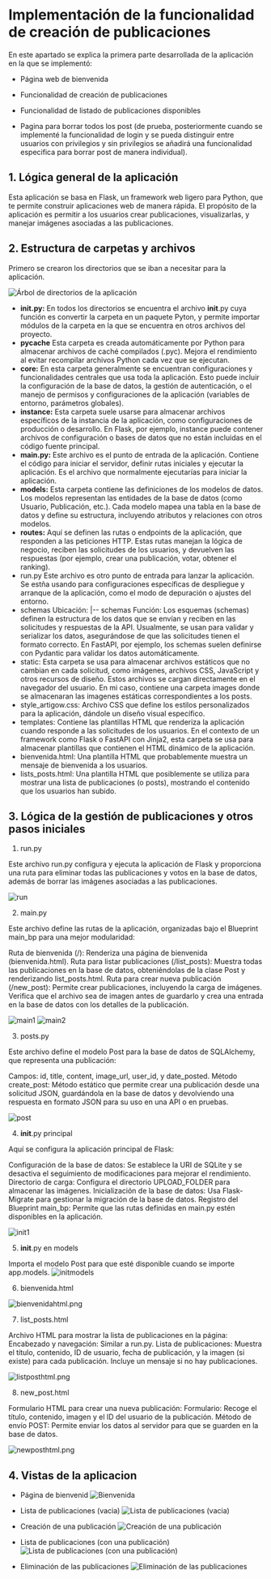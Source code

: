 # Implementación de la funcionalidad de creación de publicaciones

En este apartado se explica la primera parte desarrollada de la aplicación en la que se implementó:

- Página web de bienvenida

- Funcionalidad de creación de publicaciones

- Funcionalidad de listado de publicaciones disponibles

- Pagina para borrar todos los post (de prueba, posteriormente cuando se implementé la funcionalidad de login y se pueda distinguir entre usuarios con privilegios y sin privilegios se añadirá una funcionalidad especifica para borrar post de manera individual).

## 1. Lógica general de la aplicación

Esta aplicación se basa en Flask, un framework web ligero para Python, que te permite construir aplicaciones web de manera rápida. El propósito de la aplicación es permitir a los usuarios crear publicaciones, visualizarlas, y manejar imágenes asociadas a las publicaciones.

## 2. Estructura de carpetas y archivos

Primero se crearon los directorios que se iban a necesitar para la aplicación.

![Árbol de directorios de la aplicación](imagenes/tree1.png)

- **__init__.py:** En todos los directorios se encuentra el archivo __init__.py cuya función es convertir la carpeta en un paquete Pyton, y permite importar módulos de la carpeta en la que se encuentra en otros archivos del proyecto.
- **pycache** Esta carpeta es creada automáticamente por Python para almacenar archivos de caché compilados (.pyc). Mejora el rendimiento al evitar recompilar archivos Python cada vez que se ejecutan.
- **core:** En esta carpeta generalmente se encuentran configuraciones y funcionalidades centrales que usa toda la aplicación. Esto puede incluir la configuración de la base de datos, la gestión de autenticación, o el manejo de permisos y configuraciones de la aplicación (variables de entorno, parámetros globales).
- **instance:** Esta carpeta suele usarse para almacenar archivos específicos de la instancia de la aplicación, como configuraciones de producción o desarrollo. En Flask, por ejemplo, instance puede contener archivos de configuración o bases de datos que no están incluidas en el código fuente principal.
- **main.py:** Este archivo es el punto de entrada de la aplicación. Contiene el código para iniciar el servidor, definir rutas iniciales y ejecutar la aplicación. Es el archivo que normalmente ejecutarías para iniciar la aplicación.
- **models:** Esta carpeta contiene las definiciones de los modelos de datos. Los modelos representan las entidades de la base de datos (como Usuario, Publicación, etc.). Cada modelo mapea una tabla en la base de datos y define su estructura, incluyendo atributos y relaciones con otros modelos.
- **routes:** Aquí se definen las rutas o endpoints de la aplicación, que responden a las peticiones HTTP. Estas rutas manejan la lógica de negocio, reciben las solicitudes de los usuarios, y devuelven las respuestas (por ejemplo, crear una publicación, votar, obtener el ranking).
- run.py Este archivo es otro punto de entrada para lanzar la aplicación. Se estña usando para configuraciones específicas de despliegue y arranque de la aplicación, como el modo de depuración o ajustes del entorno.
- schemas
Ubicación: |-- schemas
Función: Los esquemas (schemas) definen la estructura de los datos que se envían y reciben en las solicitudes y respuestas de la API. Usualmente, se usan para validar y serializar los datos, asegurándose de que las solicitudes tienen el formato correcto. En FastAPI, por ejemplo, los schemas suelen definirse con Pydantic para validar los datos automáticamente.
- static: Esta carpeta se usa para almacenar archivos estáticos que no cambian en cada solicitud, como imágenes, archivos CSS, JavaScript y otros recursos de diseño. Estos archivos se cargan directamente en el navegador del usuario. En mi caso, contiene una carpeta images donde se almacenaran las imagenes estáticas correspondientes a los posts.
- style_artigow.css: Archivo CSS que define los estilos personalizados para la aplicación, dándole un diseño visual específico.
- templates: Contiene las plantillas HTML que renderiza la aplicación cuando responde a las solicitudes de los usuarios. En el contexto de un framework como Flask o FastAPI con Jinja2, esta carpeta se usa para almacenar plantillas que contienen el HTML dinámico de la aplicación.
- bienvenida.html: Una plantilla HTML que probablemente muestra un mensaje de bienvenida a los usuarios.
- lists_posts.html: Una plantilla HTML que posiblemente se utiliza para mostrar una lista de publicaciones (o posts), mostrando el contenido que los usuarios han subido.

## 3. Lógica de la gestión de publicaciones y otros pasos iniciales
1. run.py

Este archivo run.py configura y ejecuta la aplicación de Flask y proporciona una ruta para eliminar todas las publicaciones y votos en la base de datos, además de borrar las imágenes asociadas a las publicaciones. 

![run](imagenes/run.png)

2. main.py

Este archivo define las rutas de la aplicación, organizadas bajo el Blueprint main_bp para una mejor modularidad:

Ruta de bienvenida (/): Renderiza una página de bienvenida (bienvenida.html).
Ruta para listar publicaciones (/list_posts): Muestra todas las publicaciones en la base de datos, obteniéndolas de la clase Post y renderizando list_posts.html.
Ruta para crear nueva publicación (/new_post): Permite crear publicaciones, incluyendo la carga de imágenes. Verifica que el archivo sea de imagen antes de guardarlo y crea una entrada en la base de datos con los detalles de la publicación.

![main1](imagenes/main1.png)
![main2](imagenes/main2.png)

3. posts.py

Este archivo define el modelo Post para la base de datos de SQLAlchemy, que representa una publicación:

Campos: id, title, content, image_url, user_id, y date_posted.
Método create_post: Método estático que permite crear una publicación desde una solicitud JSON, guardándola en la base de datos y devolviendo una respuesta en formato JSON para su uso en una API o en pruebas.

![post](imagenes/post.png)

4. __init__.py principal

Aquí se configura la aplicación principal de Flask:

Configuración de la base de datos: Se establece la URI de SQLite y se desactiva el seguimiento de modificaciones para mejorar el rendimiento.
Directorio de carga: Configura el directorio UPLOAD_FOLDER para almacenar las imágenes.
Inicialización de la base de datos: Usa Flask-Migrate para gestionar la migración de la base de datos.
Registro del Blueprint main_bp: Permite que las rutas definidas en main.py estén disponibles en la aplicación.

![init1](imagenes/init1.png)

5. __init__.py en models
   
Importa el modelo Post para que esté disponible cuando se importe app.models.
![initmodels](imagenes/initmodels.png)

6. bienvenida.html
   
![bienvenidahtml.png](imagenes/bienvenidahtml.png)

7. list_posts.html

Archivo HTML para mostrar la lista de publicaciones en la página:
Encabezado y navegación: Similar a run.py.
Lista de publicaciones: Muestra el título, contenido, ID de usuario, fecha de publicación, y la imagen (si existe) para cada publicación. Incluye un mensaje si no hay publicaciones.

![listposthtml.png](imagenes/listposthtml.png)

8. new_post.html

Formulario HTML para crear una nueva publicación:
Formulario: Recoge el título, contenido, imagen y el ID del usuario de la publicación.
Método de envío POST: Permite enviar los datos al servidor para que se guarden en la base de datos.

![newposthtml.png](imagenes/newposthtml.png)

## 4. Vistas de la aplicacion

- Página de bienvenid
  ![Bienvenida](imagenes/bienvenida.png)
  
- Lista de publicaciones (vacia)
 ![ Lista de publicaciones (vacia)](imagenes/list_post.png)  

- Creación de una publicación
  ![Creación de una publicación](imagenes/createpost.png)

- Lista de publicaciones (con una publicación)
  ![Lista de publicaciones (con una publicación)](imagenes/listpost2.png)
  
- Eliminación de las publicaciones
 ![Eliminación de las publicaciones](imagenes/borrado.png)

